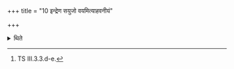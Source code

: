+++
title = "10 इन्द्रेण सयुजो वयमित्याहवनीयं"

+++

<details><summary>थिते</summary>

10. The sacrificer stands near the Āhavanīya (fire) praising it with indreṇa sayujo vayam...[^1]


[^1]: TS III.3.3.d-e.  
</details>
